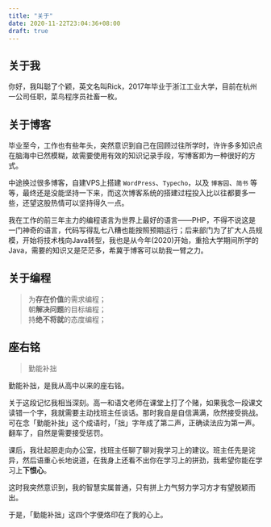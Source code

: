 ```yaml
---
title: "关于"
date: 2020-11-22T23:04:36+08:00
draft: true
---
```



## 关于我

你好，我叫聪了个颖，英文名叫Rick，2017年毕业于浙江工业大学，目前在杭州一公司任职，菜鸟程序员社畜一枚。

## 关于博客
毕业至今，工作也有些年头，突然意识到自己在回顾过往所学时，许许多多知识点在脑海中已然模糊，故需要使用有效的知识记录手段，写博客即为一种很好的方式。

中途换过很多博客，自建VPS上搭建 `WordPress`、`Typecho`，以及 `博客园`、`简书` 等等，最终还是没能坚持一下来，而这次博客系统的搭建过程投入比以往都要多一些，还望这股热情可以坚持得久一点。

我在工作的前三年主力的编程语言为世界上最好的语言——PHP，不得不说这是一门神奇的语言，代码写得乱七八糟也能按照预期运行；后来部门为了扩大人员规模，开始将技术栈向Java转型，我也是从今年(2020)开始，重拾大学期间所学的Java，需要的知识又是茫茫多，希冀于博客可以助我一臂之力。

## 关于编程
> 为**存在价值**的需求编程；<br>
> 朝**解决问题**的目标编程；<br>
> 持**绝不将就**的态度编程；<br>


## 座右铭
> 勤能补拙

勤能补拙，是我从高中以来的座右铭。

关于这段记忆我相当深刻。高一和语文老师在课堂上打了个赌，如果我念一段课文读错一个字，我就需要主动找班主任谈话。那时我自是自信满满，欣然接受挑战。可在念「勤能补拙」这个成语时，「拙」字年成了第二声，正确读法应为第一声。翻车了，自然是需要接受惩罚。

课后，我壮起胆走向办公室，找班主任聊了聊对我学习上的建议。班主任先是诧异，然后语重心长地说道，在我身上还看不出你在学习上的拼劲，我希望你能在学习上**下恨心**。

这时我突然意识到，我的智慧实属普通，只有拼上力气努力学习方才有望脱颖而出。

于是，「勤能补拙」这四个字便烙印在了我的心上。

